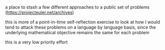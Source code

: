 a place to stash a few different approaches to a public set of problems (https://projecteuler.net/archives)

this is more of a point-in-time self-reflection exercise to look at how I would tend to attack these problems on a language by language basis, since the underlying mathematical objective remains the same for each problem

this is a very low priority effort
